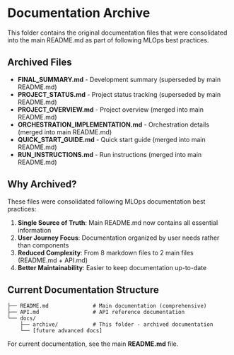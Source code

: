 # Documentation Archive

This folder contains the original documentation files that were consolidated into the main README.md as part of following MLOps best practices.

## Archived Files

- **FINAL_SUMMARY.md** - Development summary (superseded by main README.md)
- **PROJECT_STATUS.md** - Project status tracking (superseded by main README.md)
- **PROJECT_OVERVIEW.md** - Project overview (merged into main README.md)
- **ORCHESTRATION_IMPLEMENTATION.md** - Orchestration details (merged into main README.md)
- **QUICK_START_GUIDE.md** - Quick start guide (merged into main README.md)
- **RUN_INSTRUCTIONS.md** - Run instructions (merged into main README.md)

## Why Archived?

These files were consolidated following MLOps documentation best practices:

1. **Single Source of Truth**: Main README.md now contains all essential information
2. **User Journey Focus**: Documentation organized by user needs rather than components
3. **Reduced Complexity**: From 8 markdown files to 2 main files (README.md + API.md)
4. **Better Maintainability**: Easier to keep documentation up-to-date

## Current Documentation Structure

```
├── README.md              # Main documentation (comprehensive)
├── API.md                 # API reference documentation
└── docs/
    ├── archive/           # This folder - archived documentation
    └── [future advanced docs]
```

For current documentation, see the main **README.md** file.
